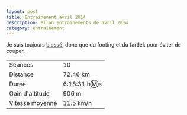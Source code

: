 ```yaml
---
layout: post
title: Entrainement avril 2014
description: Bilan entrainements de avril 2014
category: entrainement
---
```


Je suis toujours [blessé][1], donc que du footing et du fartlek pour éviter
de couper.

|                  |                |
| ---------------- | -------------- |
| Séances          | 10             |
| Distance         | 72.46 km       |
| Durée            | 6:18:31 h:m:s  |
| Gain d'altitude  | 906 m          |
| Vitesse moyenne  | 11.5 km/h      |

[1]: /2014/02/28/entrainement-fevrier-2014.html

